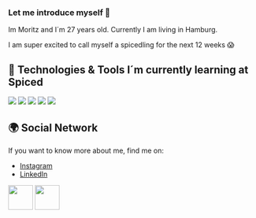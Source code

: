 

### Let me introduce myself 👋

Im Moritz and I´m 27 years old. Currently I am living in Hamburg.

I am super excited to call myself a spicedling for the next 12 weeks 😱


## 🔧  Technologies & Tools I´m currently learning at Spiced
![](https://img.shields.io/badge/macOS-Linux-informational?style=flat&logo=linux&logoColor=white&color=yellow)
![](https://img.shields.io/badge/Code-JavaScript-informational?style=flat&logo=javascript&logoColor=white&color=yellow)
![](https://img.shields.io/badge/Shell-Bash-informational?style=flat&logo=gnu-bash&logoColor=white&color=yellow)
![](https://img.shields.io/badge/Code-HTML-informational?style=flat&logo=gnu-bash&logoColor=white&color=yellow)
![](https://img.shields.io/badge/Code-CSS-informational?style=flat&logo=gnu-bash&logoColor=white&color=yellow)

## 🌍  Social Network
If you want to know more about me, find me on:

- [Instagram](https://www.instagram.com/moppsch/) 
- [LinkedIn](https://www.linkedin.com/in/moritz-schulenburg-9a853785/)  

<a href="(https://www.instagram.com/moppsch/)"><img src="https://upload.wikimedia.org/wikipedia/commons/5/58/Instagram-Icon.png" height="50"></a> <img src="https://upload.wikimedia.org/wikipedia/commons/c/ca/LinkedIn_logo_initials.png" height="50">
<!--
**MoritzSchulenburg/MoritzSchulenburg** is a ✨ _special_ ✨ repository because its `README.md` (this file) appears on your GitHub profile.

Here are some ideas to get you started:

- 🔭 I’m currently working on ...
- 🌱 I’m currently learning ...
- 👯 I’m looking to collaborate on ...
- 🤔 I’m looking for help with ...
- 💬 Ask me about ...
- 📫 How to reach me: ...
- 😄 Pronouns: ...
- ⚡ Fun fact: ...
-->
